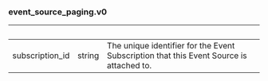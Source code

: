 
### event_source_paging.v0

| &nbsp; | &nbsp; | &nbsp; |
|---|---|---|
| subscription_id | string | The unique identifier for the Event Subscription that this Event Source is attached to. |